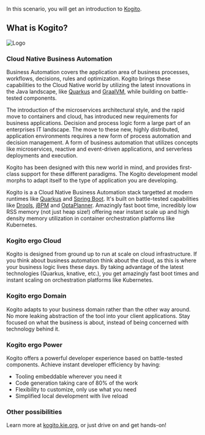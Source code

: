 In this scenario, you will get an introduction to [Kogito](https://kogito.kie.org).

## What is Kogito?

![Logo](/openshift/assets/middleware/middleware-kogito/logo.png)

### Cloud Native Business Automation

Business Automation covers the application area of business processes, workflows, decisions, rules and optimization. Kogito brings these capabilities to the Cloud Native world by utilizing the latest innovations in the Java landscape, like [Quarkus](https://quarkus.io) and [GraalVM](https://graalvm.org), while building on battle-tested components.

The introduction of the microservices architectural style, and the rapid move to containers and cloud, has introduced new requirements for business applications. Decision and process logic form a large part of an enterprises IT landscape. The move to these new, highly distributed, application environments requires a new form of process automation and decision management. A form of business automation that utilizes concepts like microservices, reactive and event-driven applications, and serverless deployments and execution.

Kogito has been designed with this new world in mind, and provides first-class support for these different paradigms. The Kogito development model morphs to adapt itself to the type of application you are developing.

Kogito is a a Cloud Native Business Automation stack targetted at modern runtimes like [Quarkus](https://quarkus.io) and [Spring Boot](https://spring.io/projects/spring-boot). It's built on battle-tested capabilities like [Drools](https://www.drools.org), [jBPM](https://www.jbpm.org) and [OptaPlanner](https://www.optaplanner.org). Amazingly fast boot time, incredibly low RSS memory (not just heap size!) offering near instant scale up and high density memory utilization in container orchestration platforms like Kubernetes.

### Kogito ergo Cloud

Kogito is designed from ground up to run at scale on cloud infrastructure. If you think about business automation think about the cloud, as this is where your business logic lives these days. By taking advantage of the latest technologies (Quarkus, knative, etc.), you get amazingly fast boot times and instant scaling on orchestration platforms like Kubernetes.

### Kogito ergo Domain

Kogito adapts to your business domain rather than the other way around. No more leaking abstraction of the tool into your client applications. Stay focused on what the business is about, instead of being concerned with technology behind it.

### Kogito ergo Power
Kogito offers a powerful developer experience based on battle-tested components. Achieve instant developer efficiency by having:

* Tooling embeddable wherever you need it
* Code generation taking care of 80% of the work
* Flexibility to customize, only use what you need
* Simplified local development with live reload

### Other possibilities

Learn more at [kogito.kie.org](https://kogito.kie.org), or just drive on and get hands-on!
